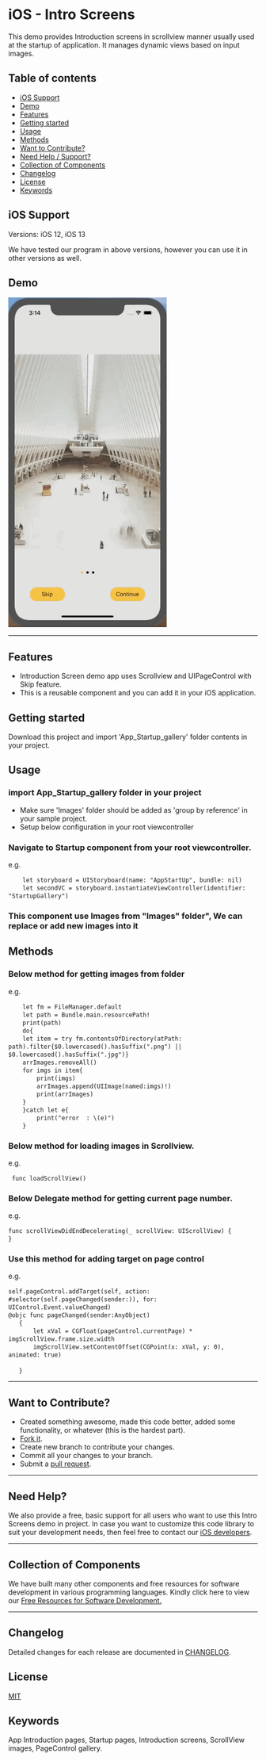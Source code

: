 # iOS - Intro Screens

This demo provides Introduction screens in scrollview manner usually used at the startup of application. It manages dynamic views based on input images.

## Table of contents
- [iOS Support](#iOS-support)
- [Demo](#demo)
- [Features](#features)
- [Getting started](#getting-started)
- [Usage](#usage)
- [Methods](#methods)
- [Want to Contribute?](#want-to-contribute)
- [Need Help / Support?](#need-help)
- [Collection of Components](#collection-of-Components)
- [Changelog](#changelog)
- [License](#license)
- [Keywords](#Keywords)


## iOS Support

Versions: iOS 12, iOS 13

We have tested our program in above versions, however you can use it in other versions as well.

## Demo
[![](IntroductionScreens.gif)](https://github.com/weblineindia/iOS-Intro-Screens/blob/master/IntroductionScreens.gif)

------

## Features

* Introduction Screen demo app uses Scrollview and UIPageControl with Skip feature.
* This is a reusable component and you can add it in your iOS application.

## Getting started

Download this project and import 'App_Startup_gallery' folder contents in your project.

## Usage

### import App_Startup_gallery folder in your project 

* Make sure 'Images' folder should be added as 'group by reference' in your sample project.
* Setup below configuration in your root viewcontroller 

### Navigate to Startup component from your root viewcontroller.

e.g.

        let storyboard = UIStoryboard(name: "AppStartUp", bundle: nil)
        let secondVC = storyboard.instantiateViewController(identifier: "StartupGallery")
        
### This component use Images from "Images" folder", We can replace or add new images into it 


## Methods

### Below method for getting images from folder
e.g.

        let fm = FileManager.default
        let path = Bundle.main.resourcePath!
        print(path)
        do{
        let item = try fm.contentsOfDirectory(atPath: path).filter{$0.lowercased().hasSuffix(".png") || $0.lowercased().hasSuffix(".jpg")}
        arrImages.removeAll()
        for imgs in item{
            print(imgs)
            arrImages.append(UIImage(named:imgs)!)
            print(arrImages)
        }
        }catch let e{
            print("error  : \(e)")
        }
        
### Below method for loading images in Scrollview.
e.g.

     func loadScrollView() 

### Below Delegate method for getting current page number. 
e.g.

    func scrollViewDidEndDecelerating(_ scrollView: UIScrollView) {
    }
    
### Use this method for adding target on page control 
e.g.

    self.pageControl.addTarget(self, action: #selector(self.pageChanged(sender:)), for: UIControl.Event.valueChanged)
    @objc func pageChanged(sender:AnyObject)
       {
           let xVal = CGFloat(pageControl.currentPage) * imgScrollView.frame.size.width
           imgScrollView.setContentOffset(CGPoint(x: xVal, y: 0), animated: true)
           
       }
       
 ------
 
## Want to Contribute?

- Created something awesome, made this code better, added some functionality, or whatever (this is the hardest part).
- [Fork it](http://help.github.com/forking/).
- Create new branch to contribute your changes.
- Commit all your changes to your branch.
- Submit a [pull request](http://help.github.com/pull-requests/).

 ------

## Need Help? 

We also provide a free, basic support for all users who want to use this Intro Screens demo in project. In case you want to customize this code library to suit your development needs, then feel free to contact our [iOS
developers](https://www.weblineindia.com/hire-ios-app-developers.html).

 ------
 
## Collection of Components

We have built many other components and free resources for software development in various programming languages. Kindly click here to view our [Free Resources for Software Development.](https://www.weblineindia.com/software-development-resources.html)

------

## Changelog

 Detailed changes for each release are documented in [CHANGELOG](./CHANGELOG).

## License

 [MIT](LICENSE)

 [mit]: https://github.com/weblineindia/iOS-Intro-Screens/blob/master/LICENSE

## Keywords

App Introduction pages, Startup pages, Introduction screens, ScrollView images, PageControl gallery.
